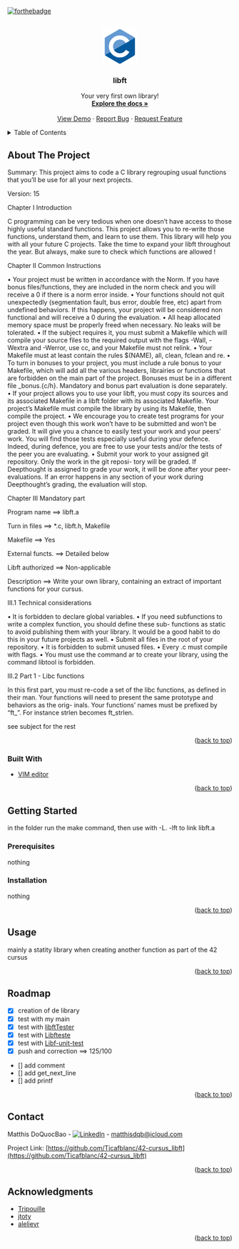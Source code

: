 <div id="top"></div>

[![forthebadge](https://forthebadge.com/images/badges/made-with-c.svg)](https://forthebadge.com)

<!-- PROJECT LOGO -->
<br />
<div align="center">
  <a href="https://github.com/Ticafblanc/42-cursus_libft">
    <code><img height="80" src="https://raw.githubusercontent.com/devicons/devicon/master/icons/c/c-original.svg"></code>
  </a>

  <h3 align="center">libft</h3>

  <p align="center">
   Your very first own library!
    <br />
    <a href="https://github.com/Ticafblanc/42-cursus_libft"><strong>Explore the docs »</strong></a>
    <br />
    <br />
    <a href="https://github.com/Ticafblanc/42-cursus_libft">View Demo</a>
    ·
    <a href="https://github.com/Ticafblanc/42-cursus_libft/issues">Report Bug</a>
    ·
    <a href="https://github.com/Ticafblanc/42-cursus_libft/issues">Request Feature</a>
  </p>
</div>



<!-- TABLE OF CONTENTS -->
<details>
  <summary>Table of Contents</summary>
  <ol>
    <li>
      <a href="#about-the-project">About The Project</a>
      <ul>
        <li><a href="#built-with">Built With</a></li>
      </ul>
    </li>
    <li>
      <a href="#getting-started">Getting Started</a>
      <ul>
        <li><a href="#prerequisites">Prerequisites</a></li>
        <li><a href="#installation">Installation</a></li>
      </ul>
    </li>
    <li><a href="#usage">Usage</a></li>
    <li><a href="#roadmap">Roadmap</a></li>
    <li><a href="#contact">Contact</a></li>
    <li><a href="#acknowledgments">Acknowledgments</a></li>
  </ol>
</details>



<!-- ABOUT THE PROJECT -->
## About The Project

Summary: This project aims to code a C library regrouping usual functions that you’ll be use for all your next projects.

Version: 15

Chapter I Introduction

C programming can be very tedious when one doesn’t have access to those highly useful standard functions. This project allows you to re-write those functions, understand them, and learn to use them. This library will help you with all your future C projects.
Take the time to expand your libft throughout the year. But always, make sure to check which functions are allowed !

 Chapter II Common Instructions
 
• Your project must be written in accordance with the Norm. If you have bonus files/functions, they are included in the norm check and you will receive a 0 if there is a norm error inside.
• Your functions should not quit unexpectedly (segmentation fault, bus error, double free, etc) apart from undefined behaviors. If this happens, your project will be considered non functional and will receive a 0 during the evaluation.
• All heap allocated memory space must be properly freed when necessary. No leaks will be tolerated.
• If the subject requires it, you must submit a Makefile which will compile your source files to the required output with the flags -Wall, -Wextra and -Werror, use cc, and your Makefile must not relink.
• Your Makefile must at least contain the rules $(NAME), all, clean, fclean and re.
• To turn in bonuses to your project, you must include a rule bonus to your Makefile, which will add all the various headers, librairies or functions that are forbidden on the main part of the project. Bonuses must be in a different file _bonus.{c/h}. Mandatory and bonus part evaluation is done separately.
• If your project allows you to use your libft, you must copy its sources and its associated Makefile in a libft folder with its associated Makefile. Your project’s Makefile must compile the library by using its Makefile, then compile the project.
• We encourage you to create test programs for your project even though this work won’t have to be submitted and won’t be graded. It will give you a chance to easily test your work and your peers’ work. You will find those tests especially useful during your defence. Indeed, during defence, you are free to use your tests and/or the tests of the peer you are evaluating.
• Submit your work to your assigned git repository. Only the work in the git reposi- tory will be graded. If Deepthought is assigned to grade your work, it will be done after your peer-evaluations. If an error happens in any section of your work during Deepthought’s grading, the evaluation will stop.

 Chapter III Mandatory part
 
 Program name ==> libft.a
 
 Turn in files ==> *.c, libft.h, Makefile
 
 Makefile ==> Yes
 
 External functs. ==> Detailed below
 
 Libft authorized ==> Non-applicable
 
 Description ==> Write your own library, containing an extract of important functions for your cursus.

III.1 Technical considerations

• It is forbidden to declare global variables.
• If you need subfunctions to write a complex function, you should define these sub- functions as static to avoid publishing them with your library. It would be a good habit to do this in your future projects as well.
• Submit all files in the root of your repository.
• It is forbidden to submit unused files.
• Every .c must compile with flags.
• You must use the command ar to create your library, using the command libtool is forbidden.

III.2 Part 1 - Libc functions

In this first part, you must re-code a set of the libc functions, as defined in their man. Your functions will need to present the same prototype and behaviors as the orig- inals. Your functions’ names must be prefixed by “ft_”. For instance strlen becomes ft_strlen.

see subject for the rest

<p align="right">(<a href="#top">back to top</a>)</p>



### Built With

* [VIM editor](https://www.vim.org)

<p align="right">(<a href="#top">back to top</a>)</p>

<!-- GETTING STARTED -->
## Getting Started

in the folder run the make command,
then use with -L. -lft to link libft.a

### Prerequisites

nothing

### Installation

nothing

<p align="right">(<a href="#top">back to top</a>)</p>

<!-- USAGE EXAMPLES -->
## Usage

mainly a statity library when creating another function as part of the 42 cursus

<p align="right">(<a href="#top">back to top</a>)</p>

<!-- ROADMAP -->
## Roadmap

- [x] creation of de library
- [x] test with my main
- [X] test with [libftTester](https://github.com/Tripouille/libftTester)
- [X] test with [Libfteste](https://github.com/jtoty/Libftest)
- [X] test with [Libf-unit-test](https://github.com/alelievr/libft-unit-test)
- [X] push and correction ==> 125/100
- [] add comment 
- [] add get_next_line
- [] add printf

<p align="right">(<a href="#top">back to top</a>)</p>

<!-- CONTACT -->
## Contact

Matthis DoQuocBao - [![LinkedIn][linkedin-shield]][linkedin-url] - matthisdqb@icloud.com

Project Link: [https://github.com/Ticafblanc/42-cursus_libft](https://github.com/Ticafblanc/42-cursus_libft)

<p align="right">(<a href="#top">back to top</a>)</p>



<!-- ACKNOWLEDGMENTS -->
## Acknowledgments

* [Tripouille](https://github.com/Tripouille/libftTester)
* [jtoty](https://github.com/jtoty/Libftest)
* [alelievr](https://github.com/alelievr/libft-unit-test)

<p align="right">(<a href="#top">back to top</a>)</p>



<!-- MARKDOWN LINKS & IMAGES -->
<!-- https://www.markdownguide.org/basic-syntax/#reference-style-links -->
[contributors-shield]: https://img.shields.io/github/contributors/Ticafblanc/42-cursus_libft.svg?style=for-the-badge
[contributors-url]: https://github.com/Ticafblanc/42-cursus_libft/graphs/contributors
[forks-shield]: https://img.shields.io/github/forks/Ticafblanc/42-cursus_libft.svg?style=for-the-badge
[forks-url]: https://github.com/Ticafblanc/42-cursus_libft/network/members
[stars-shield]: https://img.shields.io/github/stars/Ticafblanc/42-cursus_libft.svg?style=for-the-badge
[stars-url]: https://github.com/Ticafblanc/42-cursus_libft/stargazers
[issues-shield]: https://img.shields.io/github/issues/Ticafblanc/42-cursus_libft.svg?style=for-the-badge
[issues-url]: https://github.com/Ticafblanc/42-cursus_libft/issues
[license-shield]: https://img.shields.io/github/license/Ticafblanc/42-cursus_libft.svg?style=for-the-badge
[license-url]: https://github.com/Ticafblanc/42-cursus_libft/blob/master/LICENSE.txt
[linkedin-shield]: https://img.shields.io/badge/-LinkedIn-black.svg?style=for-the-badge&logo=linkedin&colorB=555
[linkedin-url]: https://www.linkedin.com/in/matthis-doquocbao-a4a381192?lipi=urn%3Ali%3Apage%3Ad_flagship3_profile_view_base_contact_details%3Bqur1a8wNS0OuvMWTRXIihA%3D%3D
<!--[product-screenshot]: images/Screen Shot.png-->

